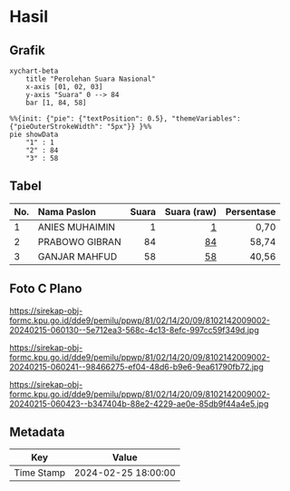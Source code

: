 # Hasil

## Grafik

```mermaid
xychart-beta
    title "Perolehan Suara Nasional"
    x-axis [01, 02, 03]
    y-axis "Suara" 0 --> 84
    bar [1, 84, 58]
```

```mermaid
%%{init: {"pie": {"textPosition": 0.5}, "themeVariables": {"pieOuterStrokeWidth": "5px"}} }%%
pie showData
    "1" : 1
    "2" : 84
    "3" : 58
```

## Tabel

| No. | Nama Paslon    | Suara | Suara (raw) | Persentase |
|:--- |:-------------- | -----:| -----------:| ----------:|
| 1   | ANIES MUHAIMIN | 1     | [1][p-1]    | 0,70       |
| 2   | PRABOWO GIBRAN | 84    | [84][p-2]   | 58,74      |
| 3   | GANJAR MAHFUD  | 58    | [58][p-3]   | 40,56      |


[p-1]: https://github.com/gigit-pemilu/pemilu-2024/blob/main/pilpres/hitung-suara/sub/81-maluku/sub/02-maluku-tenggara/sub/14-kei-kecil-barat/sub/2009-ohoidertom/sub/002-tps/sub/paslon-1.txt
[p-2]: https://github.com/gigit-pemilu/pemilu-2024/blob/main/pilpres/hitung-suara/sub/81-maluku/sub/02-maluku-tenggara/sub/14-kei-kecil-barat/sub/2009-ohoidertom/sub/002-tps/sub/paslon-2.txt
[p-3]: https://github.com/gigit-pemilu/pemilu-2024/blob/main/pilpres/hitung-suara/sub/81-maluku/sub/02-maluku-tenggara/sub/14-kei-kecil-barat/sub/2009-ohoidertom/sub/002-tps/sub/paslon-3.txt

## Foto C Plano

https://sirekap-obj-formc.kpu.go.id/dde9/pemilu/ppwp/81/02/14/20/09/8102142009002-20240215-060130--5e712ea3-568c-4c13-8efc-997cc59f349d.jpg

https://sirekap-obj-formc.kpu.go.id/dde9/pemilu/ppwp/81/02/14/20/09/8102142009002-20240215-060241--98466275-ef04-48d6-b9e6-9ea61790fb72.jpg

https://sirekap-obj-formc.kpu.go.id/dde9/pemilu/ppwp/81/02/14/20/09/8102142009002-20240215-060423--b347404b-88e2-4229-ae0e-85db9f44a4e5.jpg


## Metadata

| Key        | Value               |
| ---------- | ------------------- |
| Time Stamp | 2024-02-25 18:00:00 |



